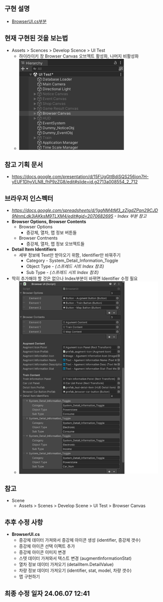 ## 구현 설명
* [BrowserUI.cs부분](./implement/BrowserUI.md)
## 현재 구현된 것을 보는법
* Assets > Scences > Develop Scence > UI Test
	+ 하이라이키 창 Browser Canvas 오브젝트 활성화, 나머지 비활성화
	 + ![이미지 참조](./image/BrowserCanvasImage.png)
## 참고 기획 문서
* https://docs.google.com/presentation/d/15FUgGttBdiSQS256ion7H-yEUF1DhyVLN8_fhP9zZG8/edit#slide=id.g2713a008554_2_712
## 브라우저 인스펙터
* *https://docs.google.com/spreadsheets/d/1ggNM4tM3_zZigdZPan29CJD9NnmLdk3iAKksM9TLXM4/edit#gid=2070682695 - Index 부분 참고*
* **Browser Options, Browser Contents**
	+ Browser Options
		+ 증강체, 열차, 맵 정보 버튼들
	+ Browser Contnents
		+ 증강체, 열차, 맵 정보 오브젝트들
* **Detail Item Identifiers**
	+ 세부 정보에 Text만 받아오기 위함, Identifier만 바꿔주기
		+ Category - System_Detail_Information_Toggle
		+ Object Type - *(스프레드 시트 Index 참조)*
		+ Sub Type - *(스프레드 시트 Index 참조)*
* 딱히 추가해야 할 것은 없으나 Index부분이 바뀌면 Identifier 수정 필요
	+ ![이미지 참조](./image/BrowserFieldImage.png)
## 참고
* Scene
	+ Assets > Scenes > Develop Scene > UI Test > Browser Canvas
## 추후 수정 사항
* **BrowserUI.cs**
	+ 증강체 데이터 가져와서 증강체 아이콘 생성 (identifier, 증강체 갯수)
	+ 증강체 아이콘 선택 이펙트 추가
	+ 증강체 아이콘 이미지 변경
	+ 스텟 데이터 가져와서 텍스트 변경 (augmentInformationStat)
	+ 열차 정보 데이터 가져오기 (detailItem.DetailValue)
	+ 차량 정보 데이터 가져오기 (identifier, stat, model, 차량 갯수)
	+ 맵 구현하기
## 최종 수정 일자 24.06.07 12:41